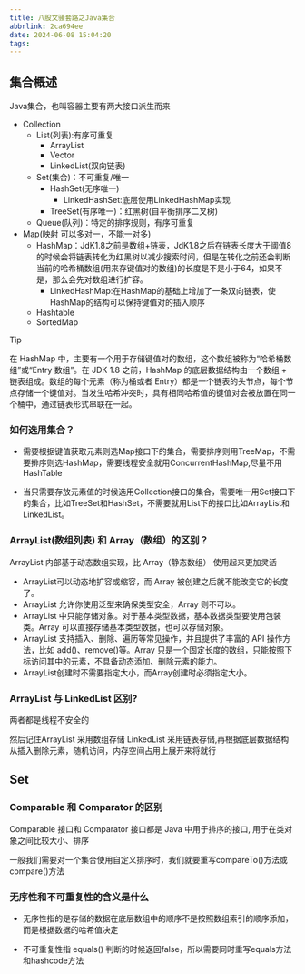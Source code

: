 ```yaml
---
title: 八股文骚套路之Java集合
abbrlink: 2ca694ee
date: 2024-06-08 15:04:20
tags:
---
```

## 集合概述

Java集合，也叫容器主要有两大接口派生而来

- Collection
  - List(列表):有序可重复
    - ArrayList
    - Vector
    - LinkedList(双向链表)
  - Set(集合)：不可重复/唯一
    - HashSet(无序唯一)
      - LinkedHashSet:底层使用LinkedHashMap实现
    - TreeSet(有序唯一)：红黑树(自平衡排序二叉树)
  - Queue(队列)：特定的排序规则，有序可重复
- Map(映射 可以多对一，不能一对多)
  - HashMap：JdK1.8之前是数组+链表，JdK1.8之后在链表长度大于阈值8的时候会将链表转化为红黑树以减少搜索时间，但是在转化之前还会判断当前的哈希桶数组(用来存键值对的数组)的长度是不是小于64，如果不是，那么会先对数组进行扩容。
    - LinkedHashMap:在HashMap的基础上增加了一条双向链表，使HashMap的结构可以保持键值对的插入顺序
  - Hashtable
  - SortedMap

> [!TIP]
> 在 HashMap 中，主要有一个用于存储键值对的数组，这个数组被称为“哈希桶数组”或“Entry 数组”。在 JDK 1.8 之前，HashMap 的底层数据结构由一个数组 + 链表组成。数组的每个元素（称为桶或者 Entry）都是一个链表的头节点，每个节点存储一个键值对。当发生哈希冲突时，具有相同哈希值的键值对会被放置在同一个桶中，通过链表形式串联在一起。
>
### 如何选用集合？

- 需要根据键值获取元素则选Map接口下的集合，需要排序则用TreeMap，不需要排序则选HashMap，需要线程安全就用ConcurrentHashMap,尽量不用HashTable

- 当只需要存放元素值的时候选用Collection接口的集合，需要唯一用Set接口下的集合，比如TreeSet和HashSet，不需要就用List下的接口比如ArrayList和LinkedList。


### ArrayList(数组列表) 和 Array（数组）的区别？

ArrayList 内部基于动态数组实现，比 Array（静态数组） 使用起来更加灵活

- ArrayList可以动态地扩容或缩容，而 Array 被创建之后就不能改变它的长度了。
- ArrayList 允许你使用泛型来确保类型安全，Array 则不可以。
- ArrayList 中只能存储对象。对于基本类型数据，基本数据类型要使用包装类。Array 可以直接存储基本类型数据，也可以存储对象。
- ArrayList 支持插入、删除、遍历等常见操作，并且提供了丰富的 API 操作方法，比如 add()、remove()等。Array 只是一个固定长度的数组，只能按照下标访问其中的元素，不具备动态添加、删除元素的能力。
- ArrayList创建时不需要指定大小，而Array创建时必须指定大小。

### ArrayList 与 LinkedList 区别?

两者都是线程不安全的

然后记住ArrayList 采用数组存储 LinkedList 采用链表存储,再根据底层数据结构从插入删除元素，随机访问，内存空间占用上展开来将就行

## Set

### Comparable 和 Comparator 的区别

Comparable 接口和 Comparator 接口都是 Java 中用于排序的接口, 用于在类对象之间比较大小、排序

一般我们需要对一个集合使用自定义排序时，我们就要重写compareTo()方法或compare()方法

### 无序性和不可重复性的含义是什么

- 无序性指的是存储的数据在底层数组中的顺序不是按照数组索引的顺序添加，而是根据数据的哈希值决定

- 不可重复性指 equals() 判断的时候返回false，所以需要同时重写equals方法和hashcode方法

